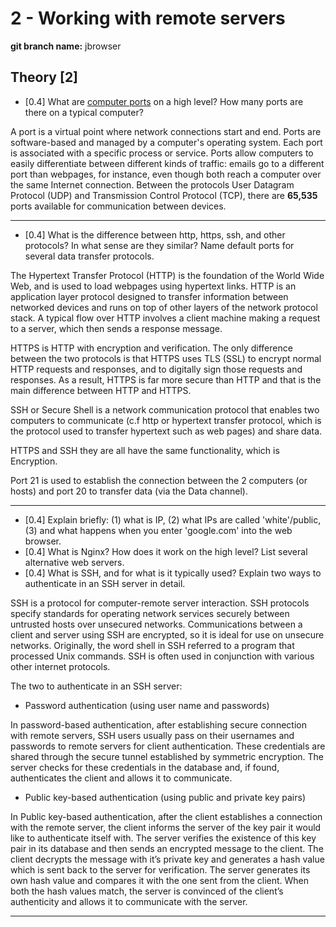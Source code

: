 # 2 - Working with remote servers

**git branch name:** jbrowser

## Theory [2]

* [0.4] What are [computer ports](https://www.cloudflare.com/learning/network-layer/what-is-a-computer-port/) on a high level? How many ports are there on a typical computer?

A port is a virtual point where network connections start and end. Ports are software-based and managed by a computer's operating system. Each port is associated with a specific process or service. Ports allow computers to easily differentiate between different kinds of traffic: emails go to a different port than webpages, for instance, even though both reach a computer over the same Internet connection. Between the protocols User Datagram Protocol (UDP) and Transmission Control Protocol (TCP), there are **65,535** ports available for communication between devices.

-----
* [0.4] What is the difference between http, https, ssh, and other protocols? In what sense are they similar? Name default ports for several data transfer protocols.

The Hypertext Transfer Protocol (HTTP) is the foundation of the World Wide Web, and is used to load webpages using hypertext links. HTTP is an application layer protocol designed to transfer information between networked devices and runs on top of other layers of the network protocol stack. A typical flow over HTTP involves a client machine making a request to a server, which then sends a response message.

HTTPS is HTTP with encryption and verification. The only difference between the two protocols is that HTTPS uses TLS (SSL) to encrypt normal HTTP requests and responses, and to digitally sign those requests and responses. As a result, HTTPS is far more secure than HTTP and that is the main difference between HTTP and HTTPS.

SSH or Secure Shell is a network communication protocol that enables two computers to communicate (c.f http or hypertext transfer protocol, which is the protocol used to transfer hypertext such as web pages) and share data.

HTTPS and SSH they are all have the same functionality, which is Encryption. 

Port 21 is used to establish the connection between the 2 computers (or hosts) and port 20 to transfer data (via the Data channel).



-----
* [0.4] Explain briefly: (1) what is IP, (2) what IPs are called 'white'/public, (3) and what happens when you enter 'google.com' into the web browser. 
* [0.4] What is Nginx? How does it work on the high level? List several alternative web servers.
* [0.4] What is SSH, and for what is it typically used? Explain two ways to authenticate in an SSH server in detail.

SSH is a protocol for computer-remote server interaction. SSH protocols specify standards for operating network services securely between untrusted hosts over unsecured networks. Communications between a client and server using SSH are encrypted, so it is ideal for use on unsecure networks. Originally, the word shell in SSH referred to a program that processed Unix commands. SSH is often used in conjunction with various other internet protocols.

The two to authenticate in an SSH server:
* Password authentication (using user name and passwords)

In password-based authentication, after establishing secure connection with remote servers, SSH users usually pass on their usernames and passwords to remote servers for client authentication. These credentials are shared through the secure tunnel established by symmetric encryption. The server checks for these credentials in the database and, if found, authenticates the client and allows it to communicate. 

* Public key-based authentication (using public and private key pairs)

In Public key-based authentication, after the client establishes a connection with the remote server, the client informs the server of the key pair it would like to authenticate itself with. The server verifies the existence of this key pair in its database and then sends an encrypted message to the client. The client decrypts the message with it’s private key and generates a hash value which is sent back to the server for verification. The server generates its own hash value and compares it with the one sent from the client. When both the hash values match, the server is convinced of the client’s authenticity and allows it to communicate with the server.

-----
